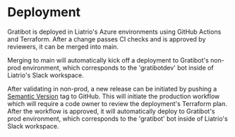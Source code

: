 # Deployment

Gratibot is deployed in Liatrio's Azure environments using GitHub Actions and
Terraform. After a change passes CI checks and is approved by reviewers, it can
be merged into main.

Merging to main will automatically kick off a deployment to Gratibot's
non-prod environment, which corresponds to the 'gratibotdev' bot inside of
Liatrio's Slack workspace.

After validating in non-prod, a new release can be initiated by pushing a
[Semantic Version](https://semver.org/) tag to GitHub. This will initiate the
production workflow which will require a code owner to review the deployment's
Terraform plan. After the workflow is approved, it will automatically deploy
to Gratibot's prod environment, which corresponds to the 'gratibot' bot inside
of Liatrio's Slack workspace.
